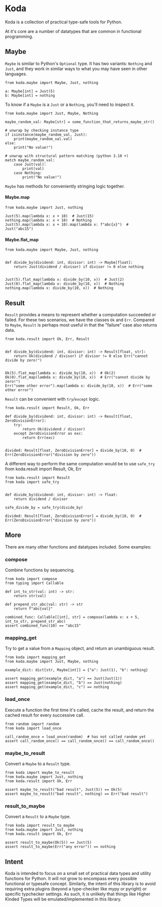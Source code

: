 # Koda

Koda is a collection of practical type-safe tools for Python.

At it's core are a number of datatypes that are common in functional programming.

## Maybe

`Maybe` is similar to Python's `Optional` type. It has two variants: `Nothing` and `Just`, and they work in similar ways
to what you may have seen in other languages.

```python3
from koda.maybe import Maybe, Just, nothing

a: Maybe[int] = Just(5)
b: Maybe[int] = nothing
```

To know if a `Maybe` is a `Just` or a `Nothing`, you'll need to inspect it.

```python3
from koda.maybe import Just, Maybe, Nothing

maybe_random_val: Maybe[str] = some_function_that_returns_maybe_str()

# unwrap by checking instance type
if isinstance(maybe_random_val, Just):
    print(maybe_random_val.val)
else:
    print("No value!")

# unwrap with structural pattern matching (python 3.10 +)
match maybe_random_val:
    case Just(val):
        print(val)
    case Nothing:
        print("No value!")
```

`Maybe` has methods for conveniently stringing logic together.

#### Maybe.map

```python3
from koda.maybe import Just, nothing

Just(5).map(lambda x: x + 10)  # Just(15)
nothing.map(lambda x: x + 10)  # Nothing
Just(5).map(lambda x: x + 10).map(lambda x: f"abc{x}")  # Just("abc15")
```

#### Maybe.flat_map

```python3
from koda.maybe import Maybe, Just, nothing


def divide_by(dividend: int, divisor: int) -> Maybe[float]:
    return Just(dividend / divisor) if divisor != 0 else nothing


Just(5).flat_map(lambda x: divide_by(10, x))  # Just(2)
Just(0).flat_map(lambda x: divide_by(10, x))  # Nothing
nothing.map(lambda x: divide_by(10, x))  # Nothing
```

## Result

`Result` provides a means to represent whether a computation succeeded or failed. For these two scenarios, we have the classes
`Ok` and `Err`. Compared to `Maybe`, `Result` is perhaps most useful in that the "failure" case also returns data.
```python3
from koda.result import Ok, Err, Result 


def divide_by(dividend: int, divisor: int) -> Result[float, str]:
    return Ok(dividend / divisor) if divisor != 0 else Err("cannot divide by zero!") 


Ok(5).flat_map(lambda x: divide_by(10, x))  # Ok(2)
Ok(0).flat_map(lambda x: divide_by(10, x))  # Err("cannot divide by zero!") 
Err("some other error").map(lambda x: divide_by(10, x))  # Err("some other error")
```

`Result` can be convenient with `try`/`except` logic.
```python3
from koda.result import Result, Ok, Err

def divide_by(dividend: int, divisor: int) -> Result[float, ZeroDivisionError]:
    try:
        return Ok(dividend / divisor)
    except ZeroDivisionError as exc:
        return Err(exc)


divided: Result[float, ZeroDivisionError] = divide_by(10, 0)  # Err(ZeroDivisionError("division by zero"))
```

A different way to perform the same computation would be to use `safe_try`
from koda.result import Result, Ok, Err

```python3
from koda.result import Result
from koda import safe_try


def divide_by(dividend: int, divisor: int) -> float:
    return dividend / divisor

safe_divide_by = safe_try(divide_by)

divided: Result[float, ZeroDivisionError] = divide_by(10, 0)  # Err(ZeroDivisionError("division by zero"))
```

## More

There are many other functions and datatypes included. Some examples:

### compose
Combine functions by sequencing.

```python3
from koda import compose
from typing import Callable

def int_to_str(val: int) -> str:
    return str(val)

def prepend_str_abc(val: str) -> str
    return f"abc{val}"    

combined_func: Callable[[int], str] = compose(lambda x: x + 5, int_to_str, prepend_str_abc)
assert combined_func(10) == "abc15"
```

### mapping_get
Try to get a value from a `Mapping` object, and return an unambiguous result.

```python3
from koda import mapping_get
from koda.maybe import Just, Maybe, nothing

example_dict: dict[str, Maybe[int]] = {"a": Just(1), "b": nothing}

assert mapping_get(example_dict, "a") == Just(Just(1))
assert mapping_get(example_dict, "b") == Just(nothing)
assert mapping_get(example_dict, "c") == nothing
```

### load_once
Execute a function the first time it's called, cache the result, and return the cached result
for every successive call.
```python3
from random import random
from koda import load_once

call_random_once = load_once(random)  # has not called random yet
assert call_random_once() == call_random_once() == call_random_once()
```

### maybe_to_result

Convert a `Maybe` to a `Result` type.

```python3
from koda import maybe_to_result
from koda.maybe import Just, nothing
from koda.result import Ok, Err

assert maybe_to_result("bad result", Just(5)) == Ok(5)
assert maybe_to_result("bad result", nothing) == Err("bad result") 
```

### result_to_maybe

Convert a `Result` to a `Maybe` type.

```python3
from koda import result_to_maybe
from koda.maybe import Just, nothing
from koda.result import Ok, Err

assert result_to_maybe(Ok(5)) == Just(5)
assert result_to_maybe(Err("any error")) == nothing 
```

## Intent

Koda is intended to focus on a small set of practical data types and utility functions for Python. It will not 
grow to encompass every possible functional or typesafe concept. Similarly, the intent of this library is to avoid 
requiring extra plugins (beyond a type-checker like mypy or pyright) or specific typchecker settings. As such,
it is unlikely that things like Higher Kinded Types will be emulated/implemented in this library.
